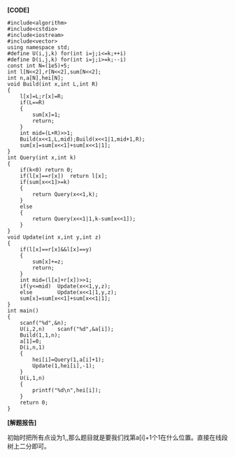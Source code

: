 **[CODE]**

	#include<algorithm>
	#include<cstdio>
	#include<iostream>
	#include<vector>
	using namespace std;
	#define U(i,j,k) for(int i=j;i<=k;++i)
	#define D(i,j,k) for(int i=j;i>=k;--i)
	const int N=(1e5)+5;
	int l[N<<2],r[N<<2],sum[N<<2];
	int n,a[N],hei[N];
	void Build(int x,int L,int R)
	{
		l[x]=L;r[x]=R;
		if(L==R)
		{
			sum[x]=1;
			return;
		}
		int mid=(L+R)>>1;
		Build(x<<1,L,mid);Build(x<<1|1,mid+1,R);
		sum[x]=sum[x<<1]+sum[x<<1|1];
	}
	int Query(int x,int k)
	{
		if(k<0)	return 0;
		if(l[x]==r[x])	return l[x];
		if(sum[x<<1]>=k)	
		{
			return Query(x<<1,k);
		}
		else
		{
			return Query(x<<1|1,k-sum[x<<1]);
		}
	}
	void Update(int x,int y,int z)
	{
		if(l[x]==r[x]&&l[x]==y)
		{
			sum[x]+=z;
			return;
		}
		int mid=(l[x]+r[x])>>1;
		if(y<=mid)	Update(x<<1,y,z);
		else		Update(x<<1|1,y,z);
		sum[x]=sum[x<<1]+sum[x<<1|1];
	}
	int main()
	{
		scanf("%d",&n);
		U(i,2,n)	scanf("%d",&a[i]);
		Build(1,1,n);
		a[1]=0;
		D(i,n,1)
		{
			hei[i]=Query(1,a[i]+1);
			Update(1,hei[i],-1);
		}
		U(i,1,n)
		{
			printf("%d\n",hei[i]);
		}
		return 0;
	}
  
  **[解题报告]**
  
  初始时把所有点设为1,,那么题目就是要我们找第a[i]+1个1在什么位置。直接在线段树上二分即可。
